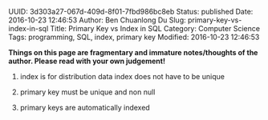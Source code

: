 UUID: 3d303a27-067d-409d-8f01-7fbd986bc8eb
Status: published
Date: 2016-10-23 12:46:53
Author: Ben Chuanlong Du
Slug: primary-key-vs-index-in-sql
Title: Primary Key vs Index in SQL
Category: Computer Science
Tags: programming, SQL, index, primary key
Modified: 2016-10-23 12:46:53

**Things on this page are fragmentary and immature notes/thoughts of the author. Please read with your own judgement!**

1. index is for distribution data
index does not have to be unique

2. primary key must be unique and non null

3. primary keys are automatically indexed
